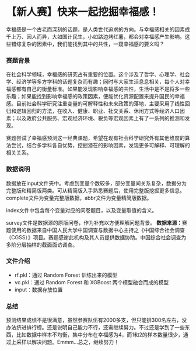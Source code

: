 # 【新人赛】快来一起挖掘幸福感！
幸福感是一个古老而深刻的话题，是人类世代追求的方向。与幸福感相关的因素成千上万、因人而异，大如国计民生，小如路边烤红薯，都会对幸福感产生影响。这些错综复杂的因素中，我们能找到其中的共性，一窥幸福感的要义吗？
### 赛题背景
在社会科学领域，幸福感的研究占有重要的位置。这个涉及了哲学、心理学、社会学、经济学等多方学科的话题复杂而有趣；同时与大家生活息息相关，每个人对幸福感都有自己的衡量标准。如果能发现影响幸福感的共性，生活中是不是将多一些乐趣；如果能找到影响幸福感的政策因素，便能优化资源配置来提升国民的幸福感。目前社会科学研究注重变量的可解释性和未来政策的落地，主要采用了线性回归和逻辑回归的方法，在收入、健康、职业、社交关系、休闲方式等经济人口因素；以及政府公共服务、宏观经济环境、税负等宏观因素上有了一系列的推测和发现。

赛题尝试了幸福感预测这一经典课题，希望在现有社会科学研究外有其他维度的算法尝试，结合多学科各自优势，挖掘潜在的影响因素，发现更多可解释、可理解的相关关系。
### 数据说明
数据放在input文件夹中。考虑到变量个数较多，部分变量间关系复杂，数据分为完整版和精简版两类。可从精简版入手熟悉赛题后，使用完整版挖掘更多信息。complete文件为变量完整版数据，abbr文件为变量精简版数据。

index文件中包含每个变量对应的问卷题目，以及变量取值的含义。

survey文件是数据源的原版问卷，作为补充以方便理解问题背景。
<b>数据来源：</b>赛题使用的数据来自中国人民大学中国调查与数据中心主持之《中国综合社会调查（CGSS）》项目。赛题感谢此机构及其人员提供数据协助。中国综合社会调查为多阶分层抽样的截面面访调查。
### 文件介绍
- rf.pkl：通过 Random Forest 训练出来的模型
- vc.pkl：通过 Random Forest 和 XGBoost 两个模型融合而成的模型
- input：数据存放位置
### 总结
预测结果成绩不是很满意，虽然参赛队伍有2000多支，但只能排300名左右，没办法挤进排行榜。还是说明自己能力不行，还需继续努力。不过还是学到了一些东西，比如数据中样本不均衡，集中分布在幸福感为4，而1和2的样本数量很少，通过上采样以解决问题。Emmm...总之，继续努力！
